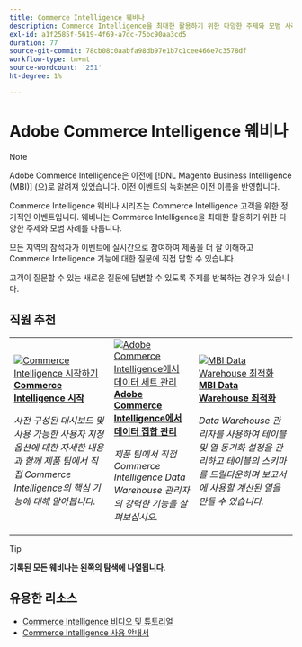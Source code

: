 ```yaml
---
title: Commerce Intelligence 웨비나
description: Commerce Intelligence을 최대한 활용하기 위한 다양한 주제와 모범 사례를 다루는 Commerce Intelligence 기록 웨비나를 살펴보십시오.
exl-id: a1f2585f-5619-4f69-a7dc-75bc90aa3cd5
duration: 77
source-git-commit: 78cb08c0aabfa98db97e1b7c1cee466e7c3578df
workflow-type: tm+mt
source-wordcount: '251'
ht-degree: 1%

---
```


# Adobe Commerce Intelligence 웨비나

>[!NOTE]
>
>Adobe Commerce Intelligence은 이전에 [!DNL Magento Business Intelligence (MBI)] (으)로 알려져 있었습니다. 이전 이벤트의 녹화본은 이전 이름을 반영합니다.

Commerce Intelligence 웨비나 시리즈는 Commerce Intelligence 고객을 위한 정기적인 이벤트입니다. 웨비나는 Commerce Intelligence을 최대한 활용하기 위한 다양한 주제와 모범 사례를 다룹니다.

모든 지역의 참석자가 이벤트에 실시간으로 참여하여 제품을 더 잘 이해하고 Commerce Intelligence 기능에 대한 질문에 직접 답할 수 있습니다.

고객이 질문할 수 있는 새로운 질문에 답변할 수 있도록 주제를 반복하는 경우가 있습니다.

## 직원 추천

<table>
<tr>
  <td>
    <a href="https://experienceleague.adobe.com/docs/events/commerce-intelligence-webinar-recordings/2023/getting-started.html">
      <img alt="Commerce Intelligence 시작하기" src="https://video.tv.adobe.com/v/3425736?format=jpeg" />
    </a>
     <div>
      <a href="https://experienceleague.adobe.com/docs/events/commerce-intelligence-webinar-recordings/2023/getting-started.html">
        <strong>Commerce Intelligence 시작</strong>
      </a>
    </div>
    <p>
    <em>사전 구성된 대시보드 및 사용 가능한 사용자 지정 옵션에 대한 자세한 내용과 함께 제품 팀에서 직접 Commerce Intelligence의 핵심 기능에 대해 알아봅니다.</em>
    <p>
  </td>
  <td>
    <a href="https://experienceleague.adobe.com/docs/events/commerce-intelligence-webinar-recordings/2024/manage-data-sets-adobe-commerce.html">
      <img alt="Adobe Commerce Intelligence에서 데이터 세트 관리" src="https://video.tv.adobe.com/v/3427547?format=jpeg" />
    </a>
     <div>
      <a href="https://experienceleague.adobe.com/docs/events/commerce-intelligence-webinar-recordings/2024/manage-data-sets-adobe-commerce.html">
        <strong>Adobe Commerce Intelligence에서 데이터 집합 관리</strong>
      </a>
    </div>
    <p>
    <em>제품 팀에서 직접 Commerce Intelligence Data Warehouse 관리자의 강력한 기능을 살펴보십시오.</em>
    <p>
  </td>
   <td>
    <a href="https://experienceleague.adobe.com/docs/events/commerce-intelligence-webinar-recordings/2021/optimize-data-warehouse.html">
      <img alt="MBI Data Warehouse 최적화" src="https://video.tv.adobe.com/v/342562?format=jpeg" />
    </a>
     <div>
      <a href="https://experienceleague.adobe.com/docs/events/commerce-intelligence-webinar-recordings/2021/optimize-data-warehouse.html">
        <strong>MBI Data Warehouse 최적화</strong>
      </a>
    </div>
    <p>
    <em>Data Warehouse 관리자를 사용하여 테이블 및 열 동기화 설정을 관리하고 테이블의 스키마를 드릴다운하며 보고서에 사용할 계산된 열을 만들 수 있습니다.</em>
    <p>
  </td>
</tr>
</table>

>[!TIP]
>
>**기록된 모든 웨비나는 왼쪽의 탐색에 나열됩니다**.

## 유용한 리소스

- [Commerce Intelligence 비디오 및 튜토리얼](https://experienceleague.adobe.com/docs/commerce-learn/tutorials/mbi/filter-sets.html)
- [Commerce Intelligence 사용 안내서](https://experienceleague.adobe.com/docs/commerce-business-intelligence/mbi/guide-overview.html)
